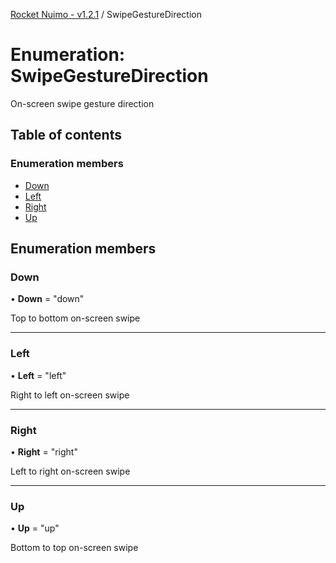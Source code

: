 [Rocket Nuimo - v1.2.1](../README.md) / SwipeGestureDirection

# Enumeration: SwipeGestureDirection

On-screen swipe gesture direction

## Table of contents

### Enumeration members

- [Down](swipegesturedirection.md#down)
- [Left](swipegesturedirection.md#left)
- [Right](swipegesturedirection.md#right)
- [Up](swipegesturedirection.md#up)

## Enumeration members

### Down

• **Down** = "down"

Top to bottom on-screen swipe

___

### Left

• **Left** = "left"

Right to left on-screen swipe

___

### Right

• **Right** = "right"

Left to right on-screen swipe

___

### Up

• **Up** = "up"

Bottom to top on-screen swipe
